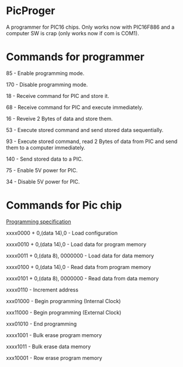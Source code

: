 # PicProger
A programmer for PIC16 chips.
Only works now with PIC16F886 and a computer SW is crap (only works now if com is COM1).


# Commands for programmer
85  - Enable programming mode. 

170 - Disable programming mode.

18  - Receive command for PIC and store it.

68  - Receive command for PIC and execute immediately.

16  - Reveive 2 Bytes of data and store them.

53  - Execute stored command and send stored data sequentially.

93  - Execute stored command, read 2 Bytes of data from PIC and send them to a computer immediately.

140 - Send stored data to a PIC.

75  - Enable 5V power for PIC.

34  - Disable 5V power for PIC.


# Commands for Pic chip
[Programming specification](http://ww1.microchip.com/downloads/en/DeviceDoc/41287D.pdf)

xxxx0000 + 0,(data 14),0        - Load configuration

xxxx0010 + 0,(data 14),0        - Load data for program memory

xxxx0011 + 0,(data 8), 0000000  - Load data for data memory

xxxx0100 + 0,(data 14),0        - Read data from program memory

xxxx0101 + 0,(data 8), 0000000  - Read data from data memory

xxxx0110                        - Increment address

xxx01000                        - Begin programming (Internal Clock)

xxx11000                        - Begin programming (External Clock)

xxx01010                        - End programming

xxxx1001                        - Bulk erase program memory

xxxx1011                        - Bulk erase data memory

xxx10001                        - Row erase program memory


